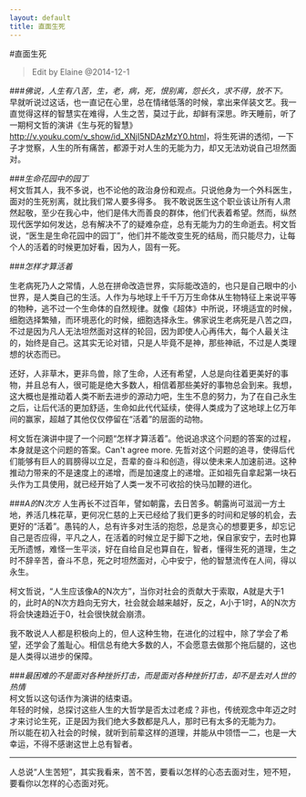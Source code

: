 ```yaml
---
layout: default
title: 直面生死
---
```

#直面生死   
> Edit by Elaine @2014-12-1   

###*佛说，人生有八苦，生，老，病，死，恨别离，怨长久，求不得，放不下。*   
早就听说过这话，也一直记在心里，总在情绪低落的时候，拿出来佯装文艺。我一直觉得这样的智慧实在难得，人生之苦，莫过于此，却鲜有深思。昨天睡前，听了一期柯文哲的演讲《生与死的智慧》<http://v.youku.com/v_show/id_XNjI5NDAzMzY0.html>，将生死讲的透彻，一下子才觉察，人生的所有痛苦，都源于对人生的无能为力，却又无法劝说自己坦然面对。   

###*生命花园中的园丁*  
柯文哲其人，我不多说，也不论他的政治身份和观点。只说他身为一个外科医生，面对的生死别离，就比我们常人要多得多。 我不敢说医生这个职业该让所有人肃然起敬，至少在我心中，他们是伟大而善良的群体，他们代表着希望。然而，纵然现代医学如何发达，总有解决不了的疑难杂症，总有无能为力的生命逝去。柯文哲说，“医生是生命花园中的园丁”，他们并不能改变生死的结局，而只能尽力，让每个人的活着的时候更加好看，因为人，固有一死。  

###*怎样才算活着*  

生老病死乃人之常情，人总在拼命改造世界，实际能改造的，也只是自己眼中的小世界，是人类自己的生活。人作为与地球上千千万万生命体从生物特征上来说平等的物种，逃不过一个生命体的自然规律。就像《超体》中所说，环境适宜的时候，细胞选择繁殖，而环境恶化的时候，细胞选择永生。佛家说生老病死是八苦之四，不过是因为凡人无法坦然面对这样的轮回，因为即使人心再伟大，每个人最关注的，始终是自己。这其实无论对错，只是人毕竟不是神，那些神祇，不过是人类理想的状态而已。   

还好，人非草木，更非鸟兽，除了生命，人还有希望，人总是向往着更美好的事物，并且总有人，很可能是绝大多数人，相信着那些美好的事物总会到来。我想，这大概也是推动着人类不断去进步的源动力吧，生生不息的努力，为了在自己永生之后，让后代活的更加舒适，生命如此代代延续，使得人类成为了这地球上亿万年间的赢家，超越了其他仅仅停留在“活着”的层面的动物。    

柯文哲在演讲中提了一个问题“怎样才算活着”。他说追求这个问题的答案的过程，本身就是这个问题的答案。Can't agree more. 先哲对这个问题的追寻，使得后代们能够有巨人的肩膀得以立足，吾辈的奋斗和创造，得以使未来人加速前进。这种推动力带来的不是速度上的递增，而是加速度上的递增。正如祖先自拿起第一块石头作为工具使用，就已经开始了人类一发不可收拾的快马加鞭的进化。   

###*A的N次方*
人生再长不过百年，譬如朝露，去日苦多。朝露尚可滋润一方土地，养活几株花草，更何况仁慈的上天已经给了我们更多的时间和足够的机会，去更好的“活着”。愚钝的人，总有许多对生活的抱怨，总是贪心的想要更多，却忘记自己是否应得，平凡之人，在活着的时候立足于脚下之地，保自家安宁，去时也算无所遗憾，难怪一生平淡，好在自给自足也算自在，智者，懂得生死的道理，生之时不辞辛苦，奋斗不息，死之时坦然面对，心中安宁，他的智慧流传在人间，得以永生。   

柯文哲说，“人生应该像A的N次方”，当你对社会的贡献大于索取，A就是大于1的，此时A的N次方趋向无穷大，社会就会越来越好，反之，A小于1时，A的N次方将会快速趋近于0，社会很快就会崩溃。   

我不敢说人人都是积极向上的，但人这种生物，在进化的过程中，除了学会了希望，还学会了羞耻心。相信总有绝大多数的人，不会愿意去做那个拖后腿的，这也是人类得以进步的保障。   

###*最困难的不是面对各种挫折打击，而是面对各种挫折打击，却不是去对人世的热情*  
柯文哲以这句话作为演讲的结束语。    
年轻的时候，总探讨这些人生的大哲学是否太过老成？非也，传统观念中年迈之时才来讨论生死，正是因为我们绝大多数都是凡人，那时已有太多的无能为力。  
所以能在初入社会的时候，就听到前辈这样的道理，并能从中领悟一二，也是一大幸运，不得不感谢这世上总有智者。  

---
人总说“人生苦短”，其实我看来，苦不苦，要看以怎样的心态去面对生，短不短，要看你以怎样的心态面对死。

  
